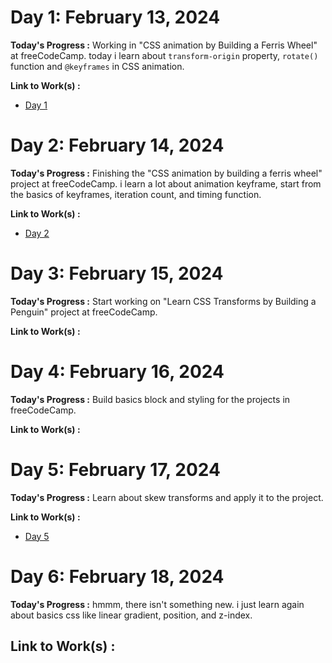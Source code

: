 # Day 1: February 13, 2024

**Today's Progress :** Working in "CSS animation by Building a Ferris Wheel" at freeCodeCamp. today i learn about `transform-origin` property, `rotate()` function and `@keyframes` in CSS animation.

**Link to Work(s) :** 
 - [Day 1](resources/day1.md)

# Day 2: February 14, 2024

**Today's Progress :** Finishing the "CSS animation by building a ferris wheel" project at freeCodeCamp. i learn a lot about animation keyframe, start from the basics of keyframes, iteration count, and timing function.

**Link to Work(s) :** 
- [Day 2](resources/day2.md)

# Day 3: February 15, 2024

**Today's Progress :** Start working on "Learn CSS Transforms by Building a Penguin" project at freeCodeCamp.

**Link to Work(s) :** 

# Day 4: February 16, 2024

**Today's Progress :** Build basics block and styling for the projects in freeCodeCamp.

**Link to Work(s) :** 

# Day 5: February 17, 2024

**Today's Progress :** Learn about skew transforms and apply it to the project.

**Link to Work(s) :** 
- [Day 5](resources/day5.md)

# Day 6: February 18, 2024

**Today's Progress :** hmmm, there isn't something new. i just learn again about basics css like linear gradient, position, and z-index.

**Link to Work(s) :** 
- 
